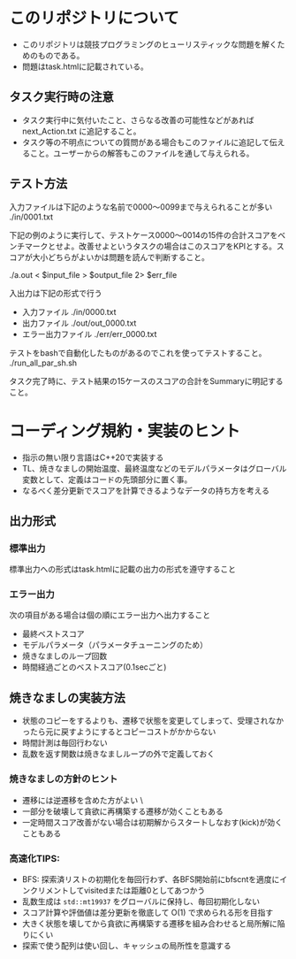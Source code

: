 # このリポジトリについて
- このリポジトリは競技プログラミングのヒューリスティックな問題を解くためのものである。
- 問題はtask.htmlに記載されている。

## タスク実行時の注意
- タスク実行中に気付いたこと、さらなる改善の可能性などがあれば next_Action.txt に追記すること。
- タスク等の不明点についての質問がある場合もこのファイルに追記して伝えること。ユーザーからの解答もこのファイルを通して与えられる。

## テスト方法
入力ファイルは下記のような名前で0000～0099まで与えられることが多い
./in/0001.txt

下記の例のように実行して、テストケース0000～0014の15件の合計スコアをベンチマークとせよ。改善せよというタスクの場合はこのスコアをKPIとする。スコアが大小どちらがよいかは問題を読んで判断すること。

./a.out < $input_file  > $output_file 2> $err_file

入出力は下記の形式で行う
- 入力ファイル ./in/0000.txt
- 出力ファイル ./out/out_0000.txt
- エラー出力ファイル ./err/err_0000.txt

テストをbashで自動化したものがあるのでこれを使ってテストすること。
./run_all_par_sh.sh

タスク完了時に、テスト結果の15ケースのスコアの合計をSummaryに明記すること。

# コーディング規約・実装のヒント
- 指示の無い限り言語はC++20で実装する
- TL、焼きなましの開始温度、最終温度などのモデルパラメータはグローバル変数として、定義はコードの先頭部分に置く事。
- なるべく差分更新でスコアを計算できるようなデータの持ち方を考える

## 出力形式
### 標準出力
標準出力への形式はtask.htmlに記載の出力の形式を遵守すること

### エラー出力
次の項目がある場合は個の順にエラー出力へ出力すること
- 最終ベストスコア
- モデルパラメータ（パラメータチューニングのため）
- 焼きなましのループ回数
- 時間経過ごとのベストスコア(0.1secごと)

## 焼きなましの実装方法
- 状態のコピーをするよりも、遷移で状態を変更してしまって、受理されなかったら元に戻すようにするとコピーコストがかからない
- 時間計測は毎回行わない
- 乱数を返す関数は焼きなましループの外で定義しておく

### 焼きなましの方針のヒント
- 遷移には逆遷移を含めた方がよい \
- 一部分を破壊して貪欲に再構築する遷移が効くこともある
- 一定時間スコア改善がない場合は初期解からスタートしなおす(kick)が効くこともある

### 高速化TIPS:
- BFS: 探索済リストの初期化を毎回行わず、各BFS開始前にbfscntを適度にインクリメントしてvisitedまたは距離0としてあつかう
- 乱数生成は `std::mt19937` をグローバルに保持し、毎回初期化しない
- スコア計算や評価値は差分更新を徹底して O(1) で求められる形を目指す
- 大きく状態を壊してから貪欲に再構築する遷移を組み合わせると局所解に陥りにくい
- 探索で使う配列は使い回し、キャッシュの局所性を意識する
